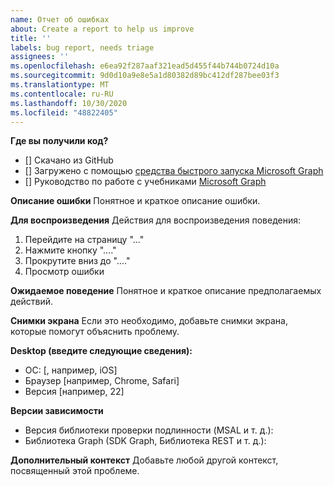 ```yaml
---
name: Отчет об ошибках
about: Create a report to help us improve
title: ''
labels: bug report, needs triage
assignees: ''
ms.openlocfilehash: e6ea92f287aaf321ead5d455f44b744b0724d10a
ms.sourcegitcommit: 9d0d10a9e8e5a1d80382d89bc412df287bee03f3
ms.translationtype: MT
ms.contentlocale: ru-RU
ms.lasthandoff: 10/30/2020
ms.locfileid: "48822405"
---
```

**Где вы получили код?**
- [] Скачано из GitHub
- [] Загружено с помощью [средства быстрого запуска Microsoft Graph](https://developer.microsoft.com/graph/quick-start)
- [] Руководство по работе с учебниками [Microsoft Graph](https://docs.microsoft.com/graph/tutorials)

**Описание ошибки** Понятное и краткое описание ошибки.

**Для воспроизведения** Действия для воспроизведения поведения:
1. Перейдите на страницу "..."
2. Нажмите кнопку "...."
3. Прокрутите вниз до "...."
4. Просмотр ошибки

**Ожидаемое поведение** Понятное и краткое описание предполагаемых действий.

**Снимки экрана** Если это необходимо, добавьте снимки экрана, которые помогут объяснить проблему.

**Desktop (введите следующие сведения):**
 - ОС: [, например, iOS]
 - Браузер [например, Chrome, Safari]
 - Версия [например, 22]

**Версии зависимости**
 - Версия библиотеки проверки подлинности (MSAL и т. д.):
 - Библиотека Graph (SDK Graph, Библиотека REST и т. д.):  

**Дополнительный контекст** Добавьте любой другой контекст, посвященный этой проблеме.
